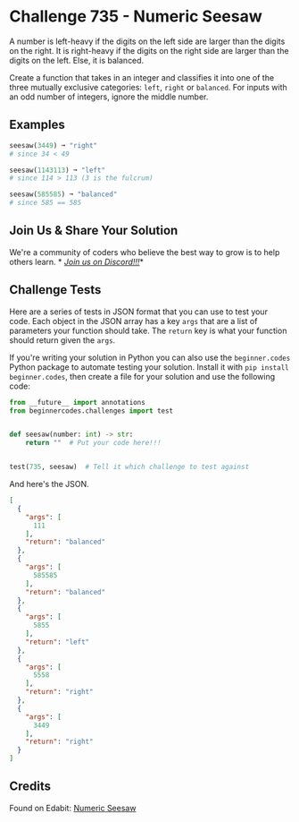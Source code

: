 # Challenge 735 - Numeric Seesaw

A number is left-heavy if the digits on the left side are larger than the digits on the right. It is right-heavy if the
digits on the right side are larger than the digits on the left. Else, it is balanced.

Create a function that takes in an integer and classifies it into one of the three mutually exclusive
categories: `left`, `right` or `balanced`. For inputs with an odd number of integers, ignore the middle number.

## Examples

```python
seesaw(3449) ➞ "right"
# since 34 < 49

seesaw(1143113) ➞ "left"
# since 114 > 113 (3 is the fulcrum)

seesaw(585585) ➞ "balanced"
# since 585 == 585
```

## Join Us & Share Your Solution

We're a community of coders who believe the best way to grow is to help others learn. *
*[Join us on Discord!!!](https://discord.gg/sfHykntuGy)**

## Challenge Tests

Here are a series of tests in JSON format that you can use to test your code. Each object in the JSON array has a
key `args` that are a list of parameters your function should take. The `return` key is what your function should return
given the `args`.

If you're writing your solution in Python you can also use the `beginner.codes` Python package to automate testing your
solution. Install it with `pip install beginner.codes`, then create a file for your solution and use the following code:

```python
from __future__ import annotations
from beginnercodes.challenges import test


def seesaw(number: int) -> str:
    return ""  # Put your code here!!!


test(735, seesaw)  # Tell it which challenge to test against
```

And here's the JSON.

```json
[
  {
    "args": [
      111
    ],
    "return": "balanced"
  },
  {
    "args": [
      585585
    ],
    "return": "balanced"
  },
  {
    "args": [
      5855
    ],
    "return": "left"
  },
  {
    "args": [
      5558
    ],
    "return": "right"
  },
  {
    "args": [
      3449
    ],
    "return": "right"
  }
]
```

## Credits

Found on Edabit: [Numeric Seesaw](https://edabit.com/challenge/yGhSu82pSoGjZCRDy)
